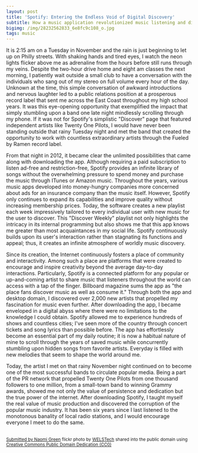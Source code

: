 ```yaml
---
layout: post
title: 'Spotify: Entering the Endless Void of Digital Discovery'
subtitle: How a music application revolutionized music listening and discovery
bigimg: /img/28232562833_6e8fc9c108_o.jpg
tags: music
---
```

It is 2:15 am on a Tuesday in November and the rain is just beginning to let up on Philly streets. With shaking hands and tired eyes, I watch the neon lights flicker above me as adrenaline from the hours before still runs through my veins. Despite the two-hour drive home and eight am classes the next morning, I patiently wait outside a small club to have a conversation with the individuals who sang out of my stereo on full volume every hour of the day. Unknown at the time, this simple conversation of awkward introductions and nervous laughter led to a public relations position at a prosperous record label that sent me across the East Coast throughout my high school years. It was this eye-opening opportunity that exemplified the impact that simply stumbling upon a band one late night mindlessly scrolling through my phone. If it was not for Spotify's simplistic "Discover" page that featured independent artists like Twenty One Pilots, I would have never been standing outside that rainy Tuesday night and met the band that created the opportunity to work with countless extraordinary artists through the Fueled by Ramen record label. 

From that night in 2012, it became clear the unlimited possibilities that came along with downloading the app. Although requiring a paid subscription to listen ad-free and restriction-free, Spotify provides an infinite library of songs without the overwhelming pressure to spend money and purchase the music through ITunes or Amazon music. Throughout the years, various music apps developed into money-hungry companies more concerned about ads for an insurance company than the music itself. However, Spotify only continues to expand its capabilities and improve quality without increasing membership prices. Today, the software creates a new playlist each week impressively tailored to every individual user with new music for the user to discover. This "Discover Weekly" playlist not only highlights the intricacy in its internal programming but also shows me that this app knows me greater than most acquaintances in my social life. Spotify continuously builds upon its user's interaction rather than stagnating its functions and appeal; thus, it creates an infinite atmosphere of worldly music discovery. 

Since its creation, the Internet continuously fosters a place of community and interactivity. Among such a place are platforms that were created to encourage and inspire creativity beyond the average day-to-day interactions. Particularly, Spotify is a connected platform for any popular or up-and-coming artist to share music that listeners throughout the world can access with a tap of the finger. Billboard magazine sums the app as "the place fans discover music as well as consume it." Through both the app and desktop domain, I discovered over 2,000 new artists that propelled my fascination for music even further. After downloading the app, I became enveloped in a digital abyss where there were no limitations to the knowledge I could obtain. Spotify allowed me to experience hundreds of shows and countless cities; I've seen more of the country through concert tickets and song lyrics than possible before. The app has effortlessly become an essential part of my daily routine; it is now a habitual nature of mine to scroll through the years of saved music while concurrently stumbling upon hidden songs from favorite artists. Everyday is filled with new melodies that seem to shape the world around me.

Today, the artist I met on that rainy November night continued on to become one of the most successful bands to circulate popular media. Being a part of the PR network that propelled Twenty One Pilots from one thousand followers to one million, from a small-town band to winning Grammy awards, showed me not only the value of persistence and dedication but the true power of the internet. After downloading Spotify, I taught myself the real value of music production and discovered the corruption of the popular music industry. It has been six years since I last listened to the monotonous banality of local radio stations, and I would encourage everyone I meet to do the same.



<a title="Submitted by Naomi Green"  src="https://farm9.static.flickr.com/8872/28232562833_e7a53f57a8.jpg" /></a><br /><small><a title="Submitted by Naomi Green" href="https://flickr.com/photos/90468817@N05/28232562833">Submitted by Naomi Green</a> flickr photo by <a href="https://flickr.com/people/90468817@N05">WELSTech</a> shared into the public domain using <a href="https://creativecommons.org/publicdomain/zero/1.0/">Creative Commons Public Domain Dedication (CC0)</a> </small>
